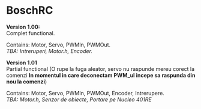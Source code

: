 # BoschRC

**Version 1.00:**  
Complet functional.      

Contains: Motor, Servo, PWMIn, PWMOut.    
_TBA: Intreruperi, Motor.h, Encoder._  


**Version 1.01**  
Partial functional (O rupe la fuga aleator, servo nu raspunde mereu corect la comenzi **In momentul in care deconectam PWM_ul incepe sa raspunda din nou la comenzi**)    

Contains: Motor, Servo, PWMIn, PWMOut, Encoder, Intrerupere.    
_TBA: Motor.h, Senzor de obiecte, Portare pe Nucleo 401RE_   

